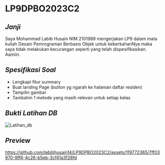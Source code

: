 # LP9DPBO2023C2
## *Janji*
Saya Mohammad Labib Husain NIM 2101989 mengerjakan LP9 dalam mata kuliah Desain Pemrograman Berbasis Objek untuk keberkahanNya maka saya tidak melakukan kecurangan seperti yang telah dispesifikasikan. Aamiin.
## *Spesifikasi Soal*
* Lengkapi fitur summary
* Buat landing Page (button yg ngarah ke halaman daftar residen)
* Tampilin gambar
* Tambahin 1 metode yang masih relevan untuk setiap kelas
## *Bukti Latihan DB*

![Latihan_db](https://github.com/labibhusain14/LP9DPBO2023C2/assets/119772365/5f9363fd-2245-411c-a93c-1f4889350a53)

## *Preview*

https://github.com/labibhusain14/LP9DPBO2023C2/assets/119772365/7ff03970-9ff4-4c26-b5eb-3cf41a3f28fd

